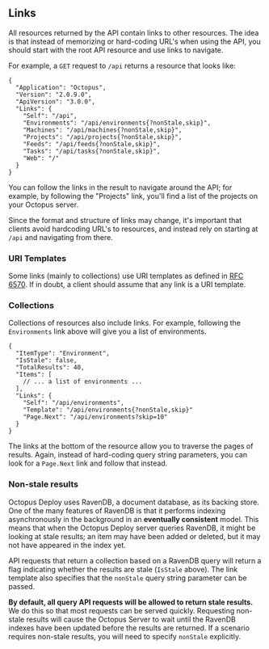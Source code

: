## Links

All resources returned by the API contain links to other resources. The idea is that instead of memorizing or hard-coding URL's when using the API, you should start with the root API resource and use links to navigate. 

For example, a `GET` request to `/api` returns a resource that looks like:
  
    {
      "Application": "Octopus",
      "Version": "2.0.9.0",
      "ApiVersion": "3.0.0",
      "Links": {
        "Self": "/api",
        "Environments": "/api/environments{?nonStale,skip}",
        "Machines": "/api/machines{?nonStale,skip}",
        "Projects": "/api/projects{?nonStale,skip}",
        "Feeds": "/api/feeds{?nonStale,skip}",
        "Tasks": "/api/tasks{?nonStale,skip}",
        "Web": "/"
      }
    }

You can follow the links in the result to navigate around the API; for example, by following the "Projects" link, you'll find a list of the projects on your Octopus server. 

Since the format and structure of links may change, it's important that clients avoid hardcoding URL's to resources, and instead rely on starting at `/api` and navigating from there. 

### URI Templates

Some links (mainly to collections) use URI templates as defined in [RFC 6570](http://tools.ietf.org/html/rfc6570). If in doubt, a client should assume that any link is a URI template.

### Collections

Collections of resources also include links. For example, following the `Environments` link above will give you a list of environments. 

    {
      "ItemType": "Environment",
      "IsStale": false,
      "TotalResults": 40,
      "Items": [
        // ... a list of environments ...
      ],
      "Links": {
        "Self": "/api/environments",
        "Template": "/api/environments{?nonStale,skip}"
        "Page.Next": "/api/environments?skip=10"
      }
    }

The links at the bottom of the resource allow you to traverse the pages of results. Again, instead of hard-coding query string parameters, you can look for a `Page.Next` link and follow that instead. 

### Non-stale results

Octopus Deploy uses RavenDB, a document database, as its backing store. One of the many features of RavenDB is that it performs indexing asynchronously in the background in an **eventually consistent** model. This means that when the Octopus Deploy server queries RavenDB, it might be looking at stale results; an item may have been added or deleted, but it may not have appeared in the index yet. 

API requests that return a collection based on a RavenDB query will return a flag indicating whether the results are stale (`IsStale` above). The link template also specifies that the `nonStale` query string parameter can be passed. 

**By default, all query API requests will be allowed to return stale results.** We do this so that most requests can be served quickly. Requesting non-stale results will cause the Octopus Server to wait until the RavenDB indexes have been updated before the results are returned. If a scenario requires non-stale results, you will need to specify `nonStale` explicitly.  
